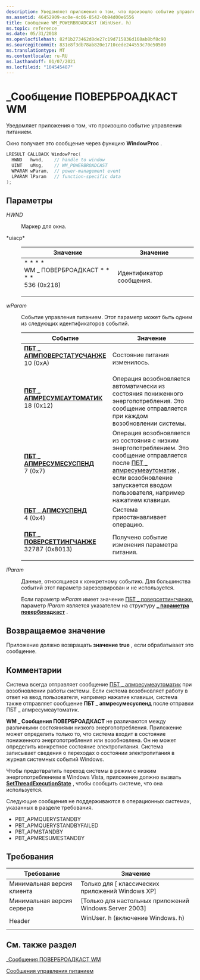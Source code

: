 ```yaml
---
description: Уведомляет приложения о том, что произошло событие управления питанием.
ms.assetid: 46452909-ac0e-4c06-8542-0b94d00e6556
title: Сообщение WM_POWERBROADCAST (WinUser. h)
ms.topic: reference
ms.date: 05/31/2018
ms.openlocfilehash: 82f1b273462d8de27c19d715836d168ab8bf8c90
ms.sourcegitcommit: 831e8f3db78ab820e1710cede244553c70e50500
ms.translationtype: MT
ms.contentlocale: ru-RU
ms.lasthandoff: 01/07/2021
ms.locfileid: "104545487"
---
```

# <a name="wm_powerbroadcast-message"></a>\_Сообщение ПОВЕРБРОАДКАСТ WM

Уведомляет приложения о том, что произошло событие управления питанием.

Окно получает это сообщение через функцию **WindowProc** .


```C++
LRESULT CALLBACK WindowProc(
  HWND   hwnd,    // handle to window
  UINT   uMsg,    // WM_POWERBROADCAST
  WPARAM wParam,  // power-management event
  LPARAM lParam   // function-specific data
);
```



## <a name="parameters"></a>Параметры

<dl> <dt>

*HWND* 
</dt> <dd>

Маркер для окна.

</dd> <dt>*uiacp*</dt> <dd> 

| Значение                                                                                                                                                                                                                                          | Значение                        |
|------------------------------------------------------------------------------------------------------------------------------------------------------------------------------------------------------------------------------------------------|--------------------------------|
| <span id="WM_POWERBROADCAST"></span><span id="wm_powerbroadcast"></span><dl> * * * * <dt>WM \_ ПОВЕРБРОАДКАСТ * * * *</dt> <dt>536 (0x218)</dt> </dl> | Идентификатор сообщения.<br/> |



 

</dd> <dt>

*wParam* 
</dt> <dd>

Событие управления питанием. Этот параметр может быть одним из следующих идентификаторов событий.



| Событие                                                                                                                                                                                                                                                                                        | Значение                                                                                                                                                                                                     |
|----------------------------------------------------------------------------------------------------------------------------------------------------------------------------------------------------------------------------------------------------------------------------------------------|-------------------------------------------------------------------------------------------------------------------------------------------------------------------------------------------------------------|
| <span id="PBT_APMPOWERSTATUSCHANGE"></span><span id="pbt_apmpowerstatuschange"></span><dl> <dt>**[ПБТ \_ АПМПОВЕРСТАТУСЧАНЖЕ](pbt-apmpowerstatuschange.md)**</dt> <dt>10 (0xA)</dt> </dl> | Состояние питания изменилось.<br/>                                                                                                                                                                        |
| <span id="PBT_APMRESUMEAUTOMATIC"></span><span id="pbt_apmresumeautomatic"></span><dl> <dt>**[ПБТ \_ АПМРЕСУМЕАУТОМАТИК](pbt-apmresumeautomatic.md)**</dt> <dt>18 (0x12)</dt> </dl>        | Операция возобновляется автоматически из состояния пониженного энергопотребления. Это сообщение отправляется при каждом возобновлении системы.<br/>                                                                                  |
| <span id="PBT_APMRESUMESUSPEND"></span><span id="pbt_apmresumesuspend"></span><dl> <dt>**[ПБТ \_ АПМРЕСУМЕСУСПЕНД](pbt-apmresumesuspend.md)**</dt> <dt>7 (0x7)</dt> </dl>                  | Операция возобновляется из состояния с низким энергопотреблением. Это сообщение отправляется после [ПБТ \_ апмресумеаутоматик](pbt-apmresumeautomatic.md) , если возобновление запускается вводом пользователя, например нажатием клавиши.<br/> |
| <span id="PBT_APMSUSPEND"></span><span id="pbt_apmsuspend"></span><dl> <dt>**[ПБТ \_ АПМСУСПЕНД](pbt-apmsuspend.md)**</dt> <dt>4 (0x4)</dt> </dl>                                          | Система приостанавливает операцию.<br/>                                                                                                                                                                  |
| <span id="PBT_POWERSETTINGCHANGE"></span><span id="pbt_powersettingchange"></span><dl> <dt>**[ПБТ \_ ПОВЕРСЕТТИНГЧАНЖЕ](pbt-powersettingchange.md)**</dt> <dt>32787 (0x8013)</dt> </dl>   | Получено событие изменения параметра питания. <br/>                                                                                                                                                 |



 

</dd> <dt>

*lParam* 
</dt> <dd>

Данные, относящиеся к конкретному событию. Для большинства событий этот параметр зарезервирован и не используется.

Если параметр *wParam* имеет значение [ПБТ \_ поверсеттингчанже](pbt-powersettingchange.md), параметр *lParam* является указателем на структуру [**\_ параметра поверброадкаст**](/windows/desktop/api/WinUser/ns-winuser-powerbroadcast_setting) .

</dd> </dl>

## <a name="return-value"></a>Возвращаемое значение

Приложение должно возвращать **значение true** , если обрабатывает это сообщение.

## <a name="remarks"></a>Комментарии

Система всегда отправляет сообщение [ПБТ \_ апмресумеаутоматик](pbt-apmresumeautomatic.md) при возобновлении работы системы. Если система возобновляет работу в ответ на ввод пользователя, например нажатие клавиши, система также отправляет сообщение **ПБТ \_ апмресумесуспенд** после отправки ПБТ \_ апмресумеаутоматик.

**WM \_ Сообщения ПОВЕРБРОАДКАСТ** не различаются между различными состояниями низкого энергопотребления. Приложение может определить только то, что система входит в состояние пониженного энергопотребления или возобновлена. Он не может определить конкретное состояние электропитания. Система записывает сведения о переходах о состоянии электропитания в журнал системных событий Windows.

Чтобы предотвратить переход системы в режим с низким энергопотреблением в Windows Vista, приложение должно вызвать [**SetThreadExecutionState**](/windows/desktop/api/Winbase/nf-winbase-setthreadexecutionstate) , чтобы сообщить системе, что она используется.

Следующие сообщения не поддерживаются в операционных системах, указанных в разделе требования.

- PBT_APMQUERYSTANDBY  
- PBT_APMQUERYSTANDBYFAILED  
- PBT_APMSTANDBY  
- PBT_APMRESUMESTANDBY  

## <a name="requirements"></a>Требования



| Требование | Значение |
|-------------------------------------|----------------------------------------------------------------------------------------------------------|
| Минимальная версия клиента<br/> | Только для \[ классических приложений Windows XP\]<br/>                                                              |
| Минимальная версия сервера<br/> | \[Только для настольных приложений Windows Server 2003\]<br/>                                                     |
| Header<br/>                   | <dl> <dt>WinUser. h (включение Windows. h)</dt> </dl> |



## <a name="see-also"></a>См. также раздел

<dl> <dt>

[\_Сообщения ПОВЕРБРОАДКАСТ WM](wm-powerbroadcast-messages.md)
</dt> <dt>

[Сообщения управления питанием](power-management-messages.md)
</dt> </dl>

 

 




